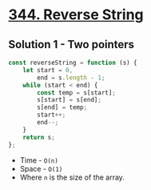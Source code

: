 # [344. Reverse String](https://leetcode.com/problems/reverse-string/)

## Solution 1 - Two pointers

```js
const reverseString = function (s) {
    let start = 0,
        end = s.length - 1;
    while (start < end) {
        const temp = s[start];
        s[start] = s[end];
        s[end] = temp;
        start++;
        end--;
    }
    return s;
};
```

-   Time - `O(n)`
-   Space - `O(1)`
-   Where `n` is the size of the array.
